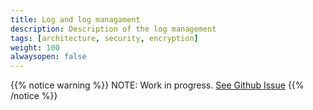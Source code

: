 ```yaml
---
title: Log and log managament
description: Description of the log management
tags: [architecture, security, encryption]
weight: 100
alwaysopen: false
---
```


{{% notice warning %}}
NOTE: Work in progress. [See Github Issue](https://github.com/Altinn/altinn-studio/issues/958)
{{% /notice %}}
